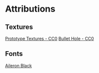 # Attributions

## Textures

[Prototype Textures - CC0](https://www.kenney.nl/assets/prototype-textures)
[Bullet Hole - CC0](https://opengameart.org/content/bullet-decal)

## Fonts

[Aileron Black](https://www.fontsquirrel.com/license/aileron)

